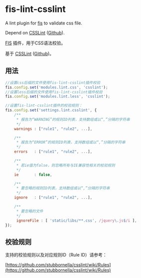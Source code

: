 fis-lint-csslint
================

A lint plugin for [fis](http://fis.baidu.com/) to validate css file.

Depend on [CSSLint](http://csslint.net/ "CSSLint") ([Github](https://github.com/stubbornella/csslint "CSSLint on Github")).

[FIS](http://fis.baidu.com/) 插件，用于CSS语法校验。

基于 [CSSLint](http://csslint.net/ "CSSLint") ([Github](https://github.com/stubbornella/csslint "CSSLint on Github"))。

## 用法 ##

```javascript
//设置css后缀的文件使用fis-lint-csslint插件校验
fis.config.set('modules.lint.css', 'csslint');
//设置less后缀的文件使用fis-lint-csslint插件校验
fis.config.set('modules.lint.less', 'csslint');

//设置fis-lint-csslint插件的校验规则：
fis.config.set('settings.lint.csslint', {
    /**
     * 报告为“WARNING”的规则ID列表，支持数组或以“,”分隔的字符串
     */
    warnings : ["rule1", "rule2", ...],

    /**
     * 报告为“ERROR”的规则ID列表，支持数组或以“,”分隔的字符串
     */
    errors   : ["rule1", "rule2", ...],

    /**
     * 若ie值为false，则忽略所有与IE兼容性相关的校验规则
     */
    ie       : false,

    /**
     * 要忽略的规则ID列表，支持数组或以“,”分隔的字符串
     */
    ignore   : ["rule1", "rule2", ...],

    /**
     * 要忽略的文件
     */
     ignoreFile : [ 'static/libs/**.css', /jquery\.js$/i ],
});
```


## 校验规则 ##

支持的校验规则以及对应规则ID（Rule ID）请参考：

[https://github.com/stubbornella/csslint/wiki/Rules](https://github.com/stubbornella/csslint/wiki/Rules)

